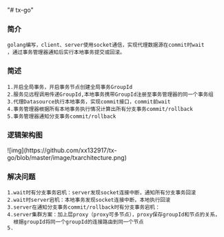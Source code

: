 "# tx-go" 

<h3>简介</h3>

    golang编写，client、server使用socket通信，实现代理数据源在commit时wait
    ，通过事务管理器通知后实行本地事务提交或回滚。
    
<h3>简述</h3>

    1.开启全局事务，开启事务节点创建全局事务GroupId    
    2.服务见远程调用传递GroupId,本地事务携带GroupId注册至事务管理器的同一个事务组  
    3.代理Datasource执行本地事务，实现commit接口，commit前wait   
    4.事务管理器根据所有本地事务执行情况计算出所有分支事务commit/rollback     
    5.事务管理器通知分支事务commit/rollback  

<h3>逻辑架构图</h3>
![img](https://github.com/xx132917/tx-go/blob/master/image/txarchitecture.png)

<h3>解决问题</h3> 
    
    1.wait时有分支事务宕机：server发现socket连接中断，通知所有分支事务回滚
    2.wait时server宕机：本地事务发现socket连接中断，本地执行回滚
    3.server在通知分支事务commit/rollback时有分支事务宕机：
    4.server集群方案：加上层proxy（proxy可多节点），proxy保存groupId和节点的关系，
      根据groupId将同一个groupId的连接路由到同一个节点
    5.
